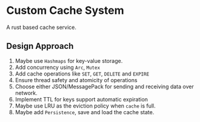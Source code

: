 # Custom Cache System
A rust based cache service.

## Design Approach
1. Maybe use `Hashmaps` for key-value storage.
2. Add concurrency using `Arc`, `Mutex`
3. Add cache operations like `SET`, `GET`, `DELETE` and `EXPIRE`
4. Ensure thread safety and atomicity of operations
5. Choose either JSON/MessagePack for sending and receiving data over network.
6. Implement TTL for keys support automatic expiration
7. Maybe use LRU as the eviction policy when `cache` is full.
8. Maybe add `Persistence`, save and load the cache state.